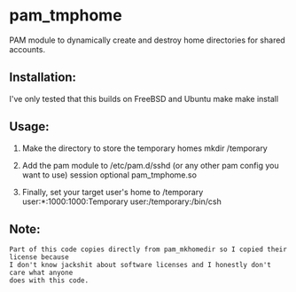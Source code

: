 pam_tmphome
===========

PAM module to dynamically create and destroy home directories for shared accounts.

Installation:
-------------
I've only tested that this builds on FreeBSD and Ubuntu
make
make install

Usage:
------
1.	Make the directory to store the temporary homes
	mkdir /temporary

2. Add the pam module to /etc/pam.d/sshd (or any other pam config you want to use)
	session		optional		pam_tmphome.so

3. Finally, set your target user's home to /temporary
	user:*:1000:1000:Temporary user:/temporary:/bin/csh

Note:
-----
	Part of this code copies directly from pam_mkhomedir so I copied their license because
	I don't know jackshit about software licenses and I honestly don't care what anyone
	does with this code.
